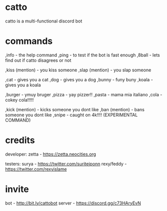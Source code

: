 # catto
catto is a multi-functional discord bot

# commands

,info - the help command
,ping - to test if the bot is fast enough
,8ball - lets find out if catto disagrees or not

,kiss (mention) - you kiss someone
,slap (mention) - you slap someone

,cat - gives you a cat
,dog - gives you a dog
,bunny - funy buny
,koala - gives you a koala

,burger - ymuy bruger
,pizza - yay pizzer!!
,pasta - mama mia italiano
,cola - cokey cola!!!!!

,kick (mention) - kicks someone you dont like
,ban (mention) - bans someone you dont like
,snipe - caught on 4k!!!! (EXPERIMENTAL COMMAND)

# credits
developer: 
zetta - https://zetta.neocities.org

testers:
surya - https://twitter.com/suritejponn
rexy/feddy - https://twitter.com/rexyislame

# invite
bot - http://bit.ly/cattobot
server - https://discord.gg/c73HAryEvN

